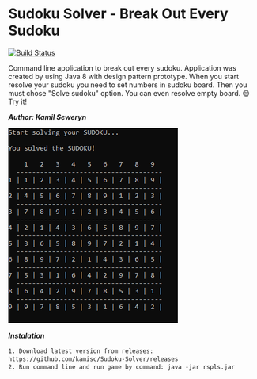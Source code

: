 # Sudoku Solver - Break Out Every Sudoku

[![Build Status](https://travis-ci.org/kamisc/Sudoku-Solver.svg?branch=master)](https://travis-ci.org/kamisc/Sudoku-Solver)

Command line application to break out every sudoku. Application was created by using Java 8 with design pattern prototype. 
When you start resolve your sudoku you need to set numbers in sudoku board. Then you must chose "Solve sudoku" option. 
You can even resolve empty board. :smile: Try it!

**_Author: Kamil Seweryn_**

![sudoku](https://raw.githubusercontent.com/kamisc/Sudoku-Solver/master/src/main/resources/sudoku.jpg)

**_Instalation_**
```
1. Download latest version from releases: https://github.com/kamisc/Sudoku-Solver/releases
2. Run command line and run game by command: java -jar rspls.jar
```
